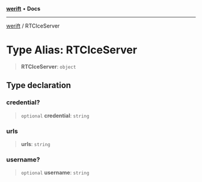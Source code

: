 [**werift**](../README.md) • **Docs**

***

[werift](../globals.md) / RTCIceServer

# Type Alias: RTCIceServer

> **RTCIceServer**: `object`

## Type declaration

### credential?

> `optional` **credential**: `string`

### urls

> **urls**: `string`

### username?

> `optional` **username**: `string`
